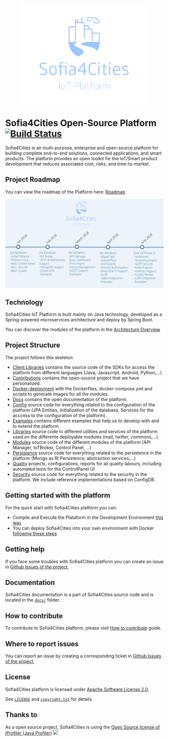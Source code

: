 <p align="center">
  <a src='https://www.sofia4cities.com/'>
    <img src='s4c_logo.png'/>
  </a>
</p>

Sofia4Cities Open-Source Platform [![Build Status](http://sofia2-devops.westeurope.cloudapp.azure.com/jenkins/buildStatus/icon?job=select4cities/develop)](http://sofia2-devops.westeurope.cloudapp.azure.com/jenkins/view/SELECT4CITIES/job/select4cities/job/develop/)
============================

Sofia4Cities is an multi-purpose, enterprise and open-source platform for building complete end-to-end solutions, connected applications, and smart products. 
The platform provides an open toolkit for the IoT/Smart product development that reduces associated cost, risks, and time-to-market. 

## Project Roadmap

You can view the roadmap of the Platform here: [Roadmap](docs/roadmap/) 
<p align="center">
  <a src='https://www.sofia4cities.com/'>
    <img src='docs/roadmap/Sofia4Cities-roadmap.png'/>
  </a>
</p>

## Technology

Sofia4Cities IoT Platform is built mainly on Java technology, developed as a  Spring-powered microservices architecture and deploy by Spring Boot.

You can discover the modules of the platform in the [Architecture Overview](docs/architecture-overview/) 

## Project Structure

The project follows this skeleton:

* [Client Libraries](client-libraries/) contains the source code of the SDKs for access the platform from different languages (Java, Javascript, Android, Python,...) 
*  [Contributions](contributions/) contains the open-source project that we have personalized.
*  [Docker-deployment](docker-deployment/) with the Dockerfiles, docker-compose.yml and scripts to generate images for all the modules.
*  [Docs](docs/) contains the open documentation of the platform.
*  [Config](config/) source code for everything related to the configuration of the platform (JPA Entities, initialization of the database, Services for the acccess to the configuration of the platform).
*  [Examples](examples/) contains different examples that help us to develop with and to extend the platform.
*  [Libraries](libraries/) source code to different utilities and services of the platform used on the differente deployable modules (mail, twitter, commons,...)
*  [Modules](modules/) source code of the different modules of the platform (API Manager, IoTBroker, Control Panel, ...)
* [Persistence](persistence/) source code for everything related to the persistence in the platform (Mongo as RI Persistence, abstraction services,...)
* [Quality](quality/) projects, configurations, reports for all quality labours, including automated tests for the ControlPanel UI
* [Security](security/) source code for everything related to the security in the platform. We include reference implementations based on ConfigDB.
 
 
  
## Getting started with the platform


For the quick start with Sofia4Cities platform you can:


* Compile and Execute the Plataform in the Development Environment [this way](docs/how-to-execute-windows)
* You can deploy Sofia4Cities into your own environment with Docker [following these steps](docs/how-to-execute-docker/README.md)

## Getting help

If you face some troubles with Sofia4Cities platform you can create an issue  in [Github Issues of the project](https://github.com/sofia4cities/sofia4cities/issues), 

## Documentation

Sofia4Cities documentation is a part of Sofia4Cities source code and is located in the [`docs/`](docs) folder. 

## How to contribute

To contribute to Sofia4Cities platform, please visit [How to contribute](docs/how-to-contribute/README.md) guide.

## Where to report issues

You can report an issue by creating a corresponding ticket in [Github Issues of the project](https://github.com/sofia4cities/sofia4cities/issues), 

## License

Sofia4Cities platform is licensed under [Apache Software License 2.0](http://www.apache.org/licenses/LICENSE-2.0).

See [`LICENSE`](LICENSE-full) and [`copyright.txt`](copyright.txt) for details.

## Thanks to

As a open source project, Sofia4Cities is using the [Open Source license of jProfiler (Java Profiler)](https://www.ej-technologies.com/products/jprofiler/overview.html)
![](https://www.ej-technologies.com/images/product_banners/jprofiler_medium.png)
